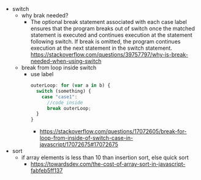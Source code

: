 - switch
  - why brak needed?
    - The optional break statement associated with each case label ensures that the program breaks out of switch once the matched statement is executed and continues execution at the statement following switch. If break is omitted, the program continues execution at the next statement in the switch statement. https://stackoverflow.com/questions/39757797/why-is-break-needed-when-using-switch
  - break from loop inside switch
    - use label
      ```javascript
      outerLoop: for (var a in b) {
        switch (something) {
          case "case1":
            //code inside
            break outerLoop;
        }
      }
      ```
      - https://stackoverflow.com/questions/17072605/break-for-loop-from-inside-of-switch-case-in-javascript/17072675#17072675
- sort
  - if array elements is less than 10 than insertion sort, else quick sort
    - https://towardsdev.com/the-cost-of-array-sort-in-javascript-fabfeb5ff137
